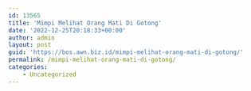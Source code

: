 ```yaml
---
id: 13565
title: 'Mimpi Melihat Orang Mati Di Gotong'
date: '2022-12-25T20:18:33+00:00'
author: admin
layout: post
guid: 'https://bos.awn.biz.id/mimpi-melihat-orang-mati-di-gotong/'
permalink: /mimpi-melihat-orang-mati-di-gotong/
categories:
    - Uncategorized
---
```


